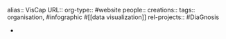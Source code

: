 alias:: VisCap
URL::
org-type:: #website
people::
creations::
tags:: organisation, #infographic #[[data visualization]]
rel-projects:: #DiaGnosis


-
